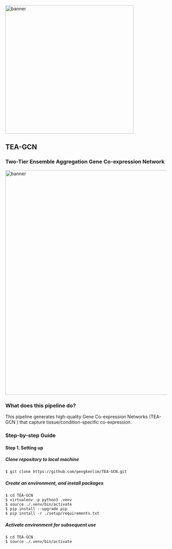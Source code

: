 <img src="https://github.com/user-attachments/assets/682c7b18-fdc6-4353-bf35-28806b296484" alt="banner" width="400"/>

## TEA-GCN
### Two-Tier Ensemble Aggregation Gene Co-expression Network 

<img src="https://github.com/user-attachments/assets/f31ae18f-5846-49d7-b597-3234a7035ab2" alt="banner" width="700"/>

### What does this pipeline do?
This pipeline generates high-quality Gene Co-expression Networks (TEA-GCN ) that capture tissue/condition-specific co-expression.

### Step-by-step Guide
#### Step 1. Setting up
##### Clone repository to local machine
```
$ git clone https://github.com/pengkenlim/TEA-GCN.git
```
##### Create an environment, and install packages
```
$ cd TEA-GCN
$ virtualenv -p python3 .venv
$ source ./.venv/bin/activate
$ pip install --upgrade pip
$ pip install -r ./setup/requirements.txt
```

##### Activate environment for subsequent use
```
$ cd TEA-GCN
$ source ./.venv/bin/activate
```
